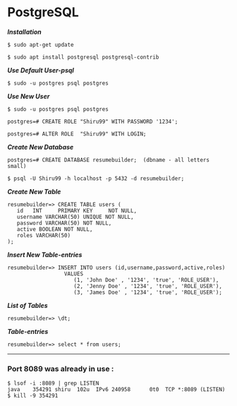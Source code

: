 # PostgreSQL

***Installation***
```
$ sudo apt-get update
 
$ sudo apt install postgresql postgresql-contrib
```

***Use Default User-psql***
```
$ sudo -u postgres psql postgres
```


***Use New User***
```
$ sudo -u postgres psql postgres

postgres=# CREATE ROLE "Shiru99" WITH PASSWORD '1234';

postgres=# ALTER ROLE  "Shiru99" WITH LOGIN;
```

***Create New Database***
```
postgres=# CREATE DATABASE resumebuilder;  (dbname - all letters small)

$ psql -U Shiru99 -h localhost -p 5432 -d resumebuilder;
```

***Create New Table***
```
resumebuilder=> CREATE TABLE users (
   id   INT     PRIMARY KEY     NOT NULL,
   username VARCHAR(50) UNIQUE NOT NULL,
   password VARCHAR(50) NOT NULL,
   active BOOLEAN NOT NULL,
   roles VARCHAR(50)
);
```


***Insert New Table-entries***
```
resumebuilder=> INSERT INTO users (id,username,password,active,roles) 
                  VALUES  
                     (1, 'John Doe' , '1234', 'true', 'ROLE_USER'),
                     (2, 'Jenny Doe' , '1234', 'true', 'ROLE_USER'),
                     (3, 'James Doe' , '1234', 'true', 'ROLE_USER');
```

***List of Tables***
```
resumebuilder=> \dt;
```

***Table-entries***
```
resumebuilder=> select * from users;
```

---

### Port 8089 was already in use :

```
$ lsof -i :8089 | grep LISTEN
java    354291 shiru  102u  IPv6 240958      0t0  TCP *:8089 (LISTEN)
$ kill -9 354291
```